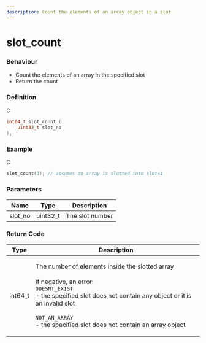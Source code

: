 ```yaml
---
description: Count the elements of an array object in a slot
---
```


# slot\_count

### Behaviour

* Count the elements of an array in the specified slot
* Return the count

### Definition

C

```c
int64_t slot_count (
    uint32_t slot_no
);
```

### Example

C

```c
slot_count(1); // assumes an array is slotted into slot=1
```

### Parameters

| Name     | Type      | Description     |
| -------- | --------- | --------------- |
| slot\_no | uint32\_t | The slot number |

### Return Code

| Type     | Description                                                                                                                                                                                                                                                                              |
| -------- | ---------------------------------------------------------------------------------------------------------------------------------------------------------------------------------------------------------------------------------------------------------------------------------------- |
| int64\_t | <p>The number of elements inside the slotted array<br><br>If negative, an error:<br><code>DOESNT_EXIST</code><br>- the specified slot does not contain any object or it is an invalid slot<br><br><code>NOT_AN_ARRAY</code><br>- the specified slot does not contain an array object</p> |
